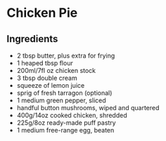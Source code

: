 # Chicken Pie

## Ingredients
* 2 tbsp butter, plus extra for frying
* 1 heaped tbsp flour
* 200ml/7fl oz chicken stock
* 3 tbsp double cream
* squeeze of lemon juice
* sprig of fresh tarragon (optional)
* 1 medium green pepper, sliced
* handful button mushrooms, wiped and quartered
* 400g/14oz cooked chicken, shredded
* 225g/8oz ready-made puff pastry
* 1 medium free-range egg, beaten
